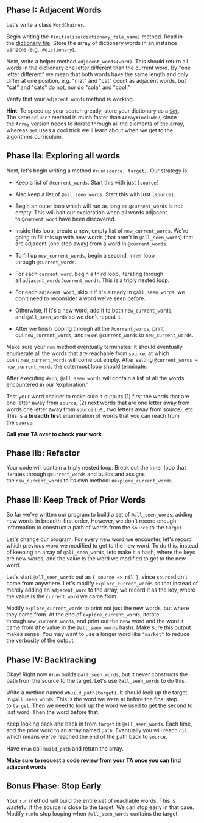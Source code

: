 Phase I: Adjacent Words
-----------------------

Let's write a class `WordChainer`.

Begin writing the `#initialize(dictionary_file_name)` method. Read in the [dictionary file](http://assets.aaonline.io/fullstack/ruby/projects/word_chains/dictionary.txt). Store the array of dictionary words in an instance variable (e.g., `@dictionary`).

Next, write a helper method `adjacent_words(word)`. This should return all words in the dictionary one letter different than the current word. By "one letter different" we mean that both words have the same length and only differ at one position, e.g. "mat" and "cat" count as adjacent words, but "cat" and "cats" do not, nor do "cola" and "cool."

Verify that your `adjacent_words` method is working.

**Hint**: To speed up your search greatly, store your dictionary as a [`Set`](http://ruby-doc.org/stdlib-2.3.1/libdoc/set/rdoc/Set.html). The `Set#include?` method is much faster than `Array#include?`, since the `Array` version needs to iterate through all the elements of the array, whereas `Set` uses a cool trick we'll learn about when we get to the algorithms curriculum.

Phase IIa: Exploring all words
------------------------------

Next, let's begin writing a method `#run(source, target)`. Our strategy is:

-   Keep a list of `@current_words`. Start this with just `[source]`.

-   Also keep a list of `@all_seen_words`. Start this with just `[source]`.

-   Begin an outer loop which will run as long as `@current_words` is not empty. This will halt our exploration when all words adjacent to `@current_word` have been discovered.

-   Inside this loop, create a new, empty list of `new_current_words`. We're going to fill this up with new words (that aren't in `@all_seen_words`) that are adjacent (one step away) from a word in `@current_words`.

-   To fill up `new_current_words`, begin a second, inner loop through `@current_words`.

-   For each `current_word`, begin a third loop, iterating through all `adjacent_words(current_word)`. This is a triply nested loop.

-   For each `adjacent_word`, skip it if it's already in `@all_seen_words`; we don't need to reconsider a word we've seen before.

-   Otherwise, if it's a new word, add it to both `new_current_words`, and `@all_seen_words` so we don't repeat it.

-   After we finish looping through all the `@current_words`, print out `new_current_words`, and reset `@current_words` to `new_current_words`.

Make sure your `run` method eventually terminates: it should eventually enumerate all the words that are reachable from `source`, at which point `new_current_words` will come out empty. After setting `@current_words = new_current_words` the outermost loop should terminate.

After executing `#run`, `@all_seen_words` will contain a list of all the words encountered in our 'exploration.'

Test your word chainer to make sure it outputs (1) first the words that are one letter away from `source`, (2) next words that are one letter away from words one letter away from `source` (i.e., two letters away from source), etc. This is a **breadth first** enumeration of words that you can reach from the `source`.

**Call your TA over to check your work**.

Phase IIb: Refactor
-------------------

Your code will contain a triply nested loop. Break out the inner loop that iterates through `@current_words` and builds and assigns the `new_current_words` to its own method: `#explore_current_words`.

Phase III: Keep Track of Prior Words
------------------------------------

So far we've written our program to build a set of `@all_seen_words`, adding new words in breadth-first order. However, we don't record enough information to construct a path of words from the `source` to the `target`.

Let's change our program. For every new word we encounter, let's record which previous word we modified to get to the new word. To do this, instead of keeping an array of `@all_seen_words`, lets make it a hash, where the keys are new words, and the value is the word we modified to get to the new word.

Let's start `@all_seen_words` out as `{ source => nil }`, since `source`didn't come from anywhere. Let's modify `explore_current_words` so that instead of merely adding an `adjacent_word` to the array, we record it as the key, where the value is the `current_word` we came from.

Modify `explore_current_words` to print not just the new words, but where they came from. At the end of `explore_current_words`, iterate through `new_current_words`, and print out the new word and the word it came from (the value in the `@all_seen_words` hash). Make sure this output makes sense. You may want to use a longer word like `"market"` to reduce the verbosity of the output.

Phase IV: Backtracking
----------------------

Okay! Right now `#run` builds `@all_seen_words`, but it never constructs the path from the source to the target. Let's use `@all_seen_words` to do this.

Write a method named `#build_path(target)`. It should look up the target in `@all_seen_words`. This is the word we were at before the final step to `target`. Then we need to look up the word we used to get the second to last word. Then the word before that.

Keep looking back and back in from `target` in `@all_seen_words`. Each time, add the prior word to an array named `path`. Eventually you will reach `nil`, which means we've reached the end of the path back to `source`.

Have `#run` call `build_path` and return the array.

**Make sure to request a code review from your TA once you can find adjacent words**

Bonus Phase: Stop Early
-----------------------

Your `run` method will build the entire set of reachable words. This is wasteful if the source is close to the target. We can stop early in that case. Modify `run`to stop looping when `@all_seen_words` contains the target.